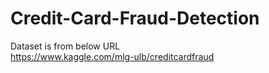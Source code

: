 # Credit-Card-Fraud-Detection

Dataset is from below URL <br>
https://www.kaggle.com/mlg-ulb/creditcardfraud

